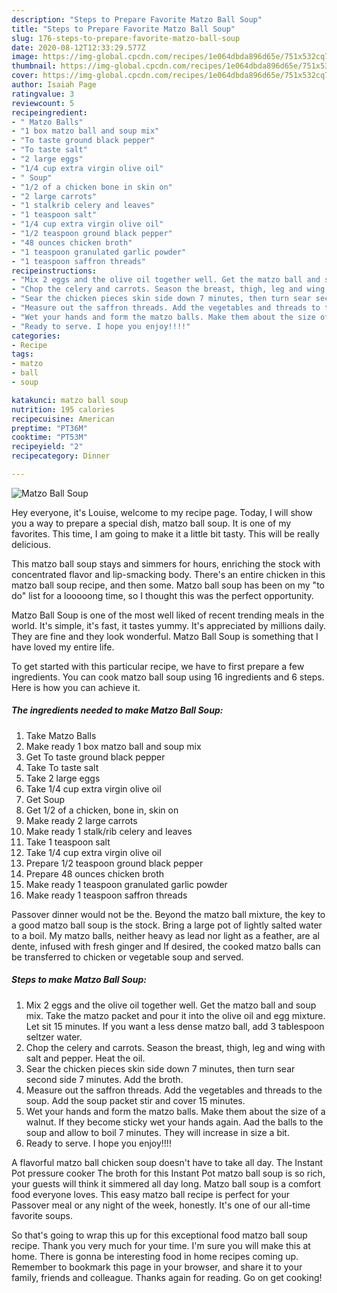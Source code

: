 ```yaml
---
description: "Steps to Prepare Favorite Matzo Ball Soup"
title: "Steps to Prepare Favorite Matzo Ball Soup"
slug: 176-steps-to-prepare-favorite-matzo-ball-soup
date: 2020-08-12T12:33:29.577Z
image: https://img-global.cpcdn.com/recipes/1e064dbda896d65e/751x532cq70/matzo-ball-soup-recipe-main-photo.jpg
thumbnail: https://img-global.cpcdn.com/recipes/1e064dbda896d65e/751x532cq70/matzo-ball-soup-recipe-main-photo.jpg
cover: https://img-global.cpcdn.com/recipes/1e064dbda896d65e/751x532cq70/matzo-ball-soup-recipe-main-photo.jpg
author: Isaiah Page
ratingvalue: 3
reviewcount: 5
recipeingredient:
- " Matzo Balls"
- "1 box matzo ball and soup mix"
- "To taste ground black pepper"
- "To taste salt"
- "2 large eggs"
- "1/4 cup extra virgin olive oil"
- " Soup"
- "1/2 of a chicken bone in skin on"
- "2 large carrots"
- "1 stalkrib celery and leaves"
- "1 teaspoon salt"
- "1/4 cup extra virgin olive oil"
- "1/2 teaspoon ground black pepper"
- "48 ounces chicken broth"
- "1 teaspoon granulated garlic powder"
- "1 teaspoon saffron threads"
recipeinstructions:
- "Mix 2 eggs and the olive oil together well. Get the matzo ball and soup mix. Take the matzo packet and pour it into the olive oil and egg mixture. Let sit 15 minutes. If you want a less dense matzo ball, add 3 tablespoon seltzer water."
- "Chop the celery and carrots. Season the breast, thigh, leg and wing with salt and pepper. Heat the oil."
- "Sear the chicken pieces skin side down 7 minutes, then turn sear second side 7 minutes. Add the broth."
- "Measure out the saffron threads. Add the vegetables and threads to the soup. Add the soup packet stir and cover 15 minutes."
- "Wet your hands and form the matzo balls. Make them about the size of a walnut. If they become sticky wet your hands again. Aad the balls to the soup and allow to boil 7 minutes. They will increase in size a bit."
- "Ready to serve. I hope you enjoy!!!!"
categories:
- Recipe
tags:
- matzo
- ball
- soup

katakunci: matzo ball soup 
nutrition: 195 calories
recipecuisine: American
preptime: "PT36M"
cooktime: "PT53M"
recipeyield: "2"
recipecategory: Dinner

---
```



![Matzo Ball Soup](https://img-global.cpcdn.com/recipes/1e064dbda896d65e/751x532cq70/matzo-ball-soup-recipe-main-photo.jpg)

Hey everyone, it's Louise, welcome to my recipe page. Today, I will show you a way to prepare a special dish, matzo ball soup. It is one of my favorites. This time, I am going to make it a little bit tasty. This will be really delicious.

This matzo ball soup stays and simmers for hours, enriching the stock with concentrated flavor and lip-smacking body. There&#39;s an entire chicken in this matzo ball soup recipe, and then some. Matzo ball soup has been on my &#34;to do&#34; list for a looooong time, so I thought this was the perfect opportunity.

Matzo Ball Soup is one of the most well liked of recent trending meals in the world. It's simple, it's fast, it tastes yummy. It's appreciated by millions daily. They are fine and they look wonderful. Matzo Ball Soup is something that I have loved my entire life.


To get started with this particular recipe, we have to first prepare a few ingredients. You can cook matzo ball soup using 16 ingredients and 6 steps. Here is how you can achieve it.

<!--inarticleads1-->

##### The ingredients needed to make Matzo Ball Soup:

1. Take  Matzo Balls
1. Make ready 1 box matzo ball and soup mix
1. Get To taste ground black pepper
1. Take To taste salt
1. Take 2 large eggs
1. Take 1/4 cup extra virgin olive oil
1. Get  Soup
1. Get 1/2 of a chicken, bone in, skin on
1. Make ready 2 large carrots
1. Make ready 1 stalk/rib celery and leaves
1. Take 1 teaspoon salt
1. Take 1/4 cup extra virgin olive oil
1. Prepare 1/2 teaspoon ground black pepper
1. Prepare 48 ounces chicken broth
1. Make ready 1 teaspoon granulated garlic powder
1. Make ready 1 teaspoon saffron threads


Passover dinner would not be the. Beyond the matzo ball mixture, the key to a good matzo ball soup is the stock. Bring a large pot of lightly salted water to a boil. My matzo balls, neither heavy as lead nor light as a feather, are al dente, infused with fresh ginger and If desired, the cooked matzo balls can be transferred to chicken or vegetable soup and served. 

<!--inarticleads2-->

##### Steps to make Matzo Ball Soup:

1. Mix 2 eggs and the olive oil together well. Get the matzo ball and soup mix. Take the matzo packet and pour it into the olive oil and egg mixture. Let sit 15 minutes. If you want a less dense matzo ball, add 3 tablespoon seltzer water.
1. Chop the celery and carrots. Season the breast, thigh, leg and wing with salt and pepper. Heat the oil.
1. Sear the chicken pieces skin side down 7 minutes, then turn sear second side 7 minutes. Add the broth.
1. Measure out the saffron threads. Add the vegetables and threads to the soup. Add the soup packet stir and cover 15 minutes.
1. Wet your hands and form the matzo balls. Make them about the size of a walnut. If they become sticky wet your hands again. Aad the balls to the soup and allow to boil 7 minutes. They will increase in size a bit.
1. Ready to serve. I hope you enjoy!!!!


A flavorful matzo ball chicken soup doesn&#39;t have to take all day. The Instant Pot pressure cooker The broth for this Instant Pot matzo ball soup is so rich, your guests will think it simmered all day long. Matzo ball soup is a comfort food everyone loves. This easy matzo ball recipe is perfect for your Passover meal or any night of the week, honestly. It&#39;s one of our all-time favorite soups. 

So that's going to wrap this up for this exceptional food matzo ball soup recipe. Thank you very much for your time. I'm sure you will make this at home. There is gonna be interesting food in home recipes coming up. Remember to bookmark this page in your browser, and share it to your family, friends and colleague. Thanks again for reading. Go on get cooking!

